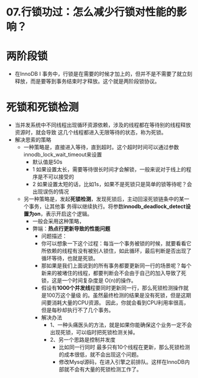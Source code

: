 # 07.行锁功过：怎么减少行锁对性能的影响？

# 两阶段锁
- 在InnoDB I 事务中，行锁是在需要的时候才加上的，但并不是不需要了就立刻释放，而是要等到事务结束时才释放。这个就是两阶段锁协议。

# 死锁和死锁检测
- 当并发系统中不同线程出现循环资源依赖，涉及的线程都在等待别的线程释放资源时，就会导致 这几个线程都进入无限等待的状态，称为死锁。
- 解决思索的策略
  - 一种策略是，直接进入等待，直到超时。这个超时时间可以通过参数 innodb_lock_wait_timeout来设置
    - 默认值是50s
    - 1 如果设置太长，需要等待很长时间才会解锁，一般来说对于线上的程序是不可以接受的
    - 2 如果设置太短的话，比如1s，如果不是死锁只是简单的锁等待呢？会出现误伤的情况
  - 另一种策略是，发起**死锁检测**，发现死锁后，主动回滚死锁链条中的某一个事务，让其他事 务得以继续执行。将参数**innodb_deadlock_detect设置为on**，表示开启这个逻辑。
    - 一般会采用这种策略，
    - 弊端：**热点行更新导致的性能问题**
      - 问题描述：
      - 你可以想象一下这个过程：每当一个事务被锁的时候，就要看看它所依赖的线程有没有被别人锁住，如此循环，最后判断是否出现了循环等待，也就是死锁。
      - 那如果是我们上面说到的所有事务都要更新同一行的场景呢？每个新来的被堵住的线程，都要判断会不会由于自己的加入导致了死锁，这是一个时间复杂度是 O(n)的操作。
      - 假设有**1000个并发线**程要同时更新同一行，那么死锁检测操作就是100万这个量级 的。虽然最终检测的结果是没有死锁，但是这期间要消耗大量的CPU资源。
      因此，你就会看到CPU利用率很高，但是每秒却执行不了几个事务。
      - 解决办法
        - 1、一种头痛医头的方法，就是如果你能确保这个业务一定不会出现死锁，可以临时把死锁检测关掉。
        - 2、另一个思路是控制并发度
          - 比如同一行同时 最多只有10个线程在更新，那么死锁检测的成本很低，就不会出现这个问题。
          - 修改Mysql源码，在进入引擎之前排队。这样在InnoDB内部就不会有大量的死锁检测工作了。